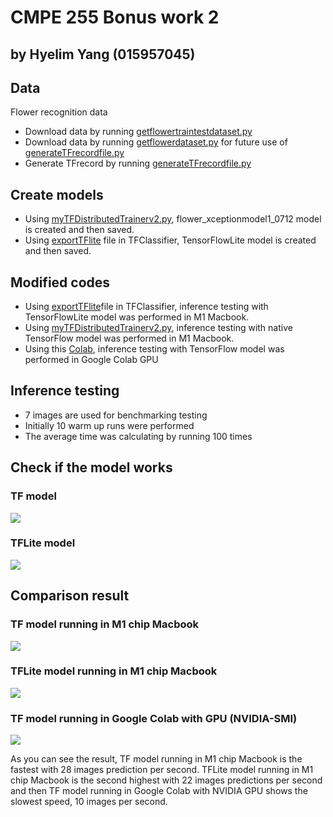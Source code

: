# CMPE 255 Bonus work 2 
## by Hyelim Yang (015957045)

## Data
Flower recognition data
- Download data by running [getflowertraintestdataset.py](DatasetTools/getflowertraintestdataset.py)
- Download data by running [getflowerdataset.py](DatasetTools/getflowerdataset.py) for future use of [generateTFrecordfile.py](DatasetTools/generateTFrecordfile.py)
- Generate TFrecord by running [generateTFrecordfile.py](DatasetTools/generateTFrecordfile.py)

## Create models
- Using [myTFDistributedTrainerv2.py](myTFDistributedTrainerv2.py), flower_xceptionmodel1_0712 model is created and then saved.
- Using [exportTFlite](TFClassifier/exportTFlite.py) file in TFClassifier, TensorFlowLite model is created and then saved.

## Modified codes
- Using [exportTFlite](TFClassifier/exportTFlite.py)file in TFClassifier, inference testing with TensorFlowLite model was performed in M1 Macbook.
- Using [myTFDistributedTrainerv2.py](myTFDistributedTrainerv2.py), inference testing with native TensorFlow model was performed in M1 Macbook.
- Using this [Colab](https://colab.research.google.com/drive/1wF2q4gNd_zMyg9j_HH2KlUWbAw8TgX9a?usp=sharing), inference testing with TensorFlow model was performed in Google Colab GPU

## Inference testing
- 7 images are used for benchmarking testing
- Initially 10 warm up runs were performed
- The average time was calculating by running 100 times

## Check if the model works
### TF model
![](results/TF_model_testing.png)
### TFLite model
![](results/TFLite_inference_model_testing.png)

## Comparison result
### TF model running in M1 chip Macbook
![](results/TF_model_inference_testing.png)

### TFLite model running in M1 chip Macbook
![](results/TFLite_inference_testing.png)

### TF model running in Google Colab with GPU (NVIDIA-SMI)
![](results/TF_model_ColabGPU_inference_testing.png)

As you can see the result, TF model running in M1 chip Macbook is the fastest with 28 images prediction per second. 
TFLite model running in M1 chip Macbook is the second highest with 22 images predictions per second 
and then TF model running in Google Colab with NVIDIA GPU shows the slowest speed, 10 images per second.
